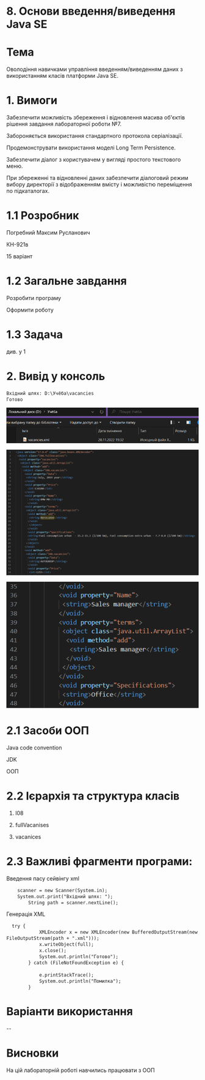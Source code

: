 # 8. Основи введення/виведення Java SE

# Тема

Оволодіння навичками управління введенням/виведенням даних з використанням класів платформи Java SE.

# 1. Вимоги

Забезпечити можливість збереження і відновлення масива об'єктів рішення завдання лабораторної роботи №7.

Забороняється використання стандартного протокола серіалізації.

Продемонструвати використання моделі Long Term Persistence.

Забезпечити діалог з користувачем у вигляді простого текстового меню.

При збереженні та відновленні даних забезпечити діалоговий режим вибору директорії з відображенням вмісту і можливістю переміщення по підкаталогах.

# 1.1 Розробник

Погребний Максим Русланович

КН-921в

15 варіант

# 1.2 Загальне завдання

Розробити програму

Оформити роботу

# 1.3 Задача

див. у 1

# 2. Вивід у консоль
```
Вхідний шлях: D:\Учёба\vacancies
Готово
```

![Image alt](https://github.com/Makson4ikk/java-project/blob/main/doc/pogrebnyi08/assets/file.png)

![Image alt](https://github.com/Makson4ikk/java-project/blob/main/doc/pogrebnyi08/assets/code1.png)

![Image alt](https://github.com/Makson4ikk/java-project/blob/main/doc/pogrebnyi08/assets/code2.png)

# 2.1 Засоби ООП 
Java code convention 

JDK

ООП  

# 2.2 Ієрархія та структура класів

1. l08

2. fullVacanises

3. vacanices

# 2.3 Важливі фрагменти програми:

Введення пасу сейвінгу xml

```
    scanner = new Scanner(System.in);
    System.out.print("Вхідний шлях: ");
		String path = scanner.nextLine();

```

Генерація XML

```
  try {
			XMLEncoder x = new XMLEncoder(new BufferedOutputStream(new FileOutputStream(path + ".xml")));
			x.writeObject(full);
			x.close();
			System.out.println("Готово");
        } catch (FileNotFoundException e) {
		
			e.printStackTrace();
			System.out.println("Помилка");
		}
```

# Варіанти використання

--

# Висновки

На цій лабораторній роботі навчились працювати з ООП
